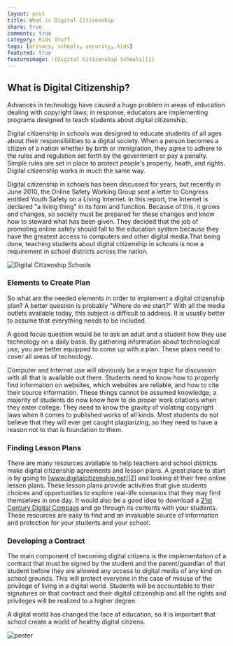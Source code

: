 ```yaml
---
layout: post
title: What is Digital Citizenship
share: true
comments: true
category: Kids Stuff
tags: [privacy, schools, security, kids]
featured: true
featureimage: ![Digital Citizenship Schools][1]
---
```

## What is Digital Citizenship?

Advances in technology have caused a huge problem in areas of education dealing with copyright laws; in response, educators are implementing programs designed to teach students about digital citizenship.

Digital citizenship in schools was designed to educate students of all ages about their responsibilities to a digital society. When a person becomes a citizen of a nation whether by birth or immigration, they agree to adhere to the rules and regulation set forth by the government or pay a penalty. Simple rules are set in place to protect people's property, heath, and rights. Digital citizenship works in much the same way.

Digital citizenship in schools has been discussed for years, but recently in June 2010, the Online Safety Working Group sent a letter to Congress entitled Youth Safety on a Living Internet. In this report, the Internet is declared "a living thing" in its form and function. Because of this, it grows and changes, so society must be prepared for these changes and know how to steward what has been given. They decided that the job of promoting online safety should fall to the education system because they have the greatest access to computers and other digital media.That being done, teaching students about digital citizenship in schools is now a requirement in school districts across the nation.

![Digital Citizenship Schools][1]


### Elements to Create Plan

So what are the needed elements in order to implement a digital citizenship plan? A better question is probably "Where do we start?" With all the media outlets available today, this subject is difficult to address. It is usually better to assume that everything needs to be included.

A good focus question would be to ask an adult and a student how they use technology on a daily basis. By gathering information about technological use, you are better equipped to come up with a plan. These plans need to cover all areas of technology.

Computer and Internet use will obviously be a major topic for discussion with all that is available out there. Students need to know how to properly find information on websites, which websites are reliable, and how to cite their source information. These things cannot be assumed knowledge; a majority of students do now know how to do proper work citations when they enter college. They need to know the gravity of violating copyright laws when it comes to published works of all kinds. Most students do not believe that they will ever get caught plagiarizing, so they need to have a reason not to that is foundation to them.

### Finding Lesson Plans

There are many resources available to help teachers and school districts make digital citizenship agreements and lesson plans. A great place to start is by going to [www.digitalcitizenship.net][2] and looking at their free online lesson plans. These lesson plans provide activities that give students choices and opportunities to explore real-life scenarios that they may find themselves in one day. It would also be a good idea to download a [21st Century Digital Compass][3] and go through its contents with your students. These resources are easy to find and an invaluable source of information and protection for your students and your school.

### Developing a Contract

The main component of becoming digital citizens is the implementation of a contract that must be signed by the student and the parent/guardian of that student before they are allowed any access to digital media of any kind on school grounds. This will protect everyone in the case of misuse of the privilege of living in a digital world. Students will be accountable to their signatures on that contract and their digital citizenship and all the rights and privileges will be realized to a higher degree.

A digital world has changed the face of education, so it is important that school create a world of healthy digital citizens.

![poster](https://blog.edmodo.com/wp-content/uploads/2012/10/Screen-Shot-2012-10-15-at-11.41.13-AM1.png)
 

[1]: http://drpfconsults.com/wp-content/uploads/2011/01/Creating-a-Successful-School-Digital-Citzenship-Plan.jpg "Creating a Successful School Digital Citzenship Plan"
[2]: http://www.digitalcitizenship.net
[3]: http://www.digitalcitizenship.net/uploads/ISTECompass.pdf
